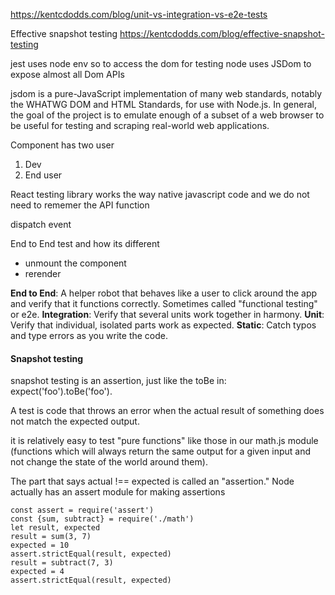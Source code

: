 https://kentcdodds.com/blog/unit-vs-integration-vs-e2e-tests

Effective snapshot testing
https://kentcdodds.com/blog/effective-snapshot-testing



jest uses node env so to access the dom for testing node uses JSDom to expose almost all Dom APIs


jsdom is a pure-JavaScript implementation of many web standards, notably the WHATWG DOM and HTML Standards, for use with Node.js. In general, the goal of the project is to emulate enough of a subset of a web browser to be useful for testing and scraping real-world web applications.

Component has two user 
1) Dev
2) End user

React testing library works the way native javascript code and we do not need to rememer the API function

dispatch event


End to End test and how its different

* unmount the component
* rerender

**End to End**: A helper robot that behaves like a user to click around the app and verify that it functions correctly. Sometimes called "functional testing" or e2e.
**Integration**: Verify that several units work together in harmony.
**Unit**: Verify that individual, isolated parts work as expected.
**Static**: Catch typos and type errors as you write the code.

#### Snapshot testing
snapshot testing is an assertion, just like the toBe in: expect('foo').toBe('foo'). 

A test is code that throws an error when the actual result of something does not match the expected output.

it is relatively easy to test "pure functions" like those in our math.js module (functions which will always return the same output for a given input and not change the state of the world around them).

The part that says actual !== expected is called an "assertion." 
Node actually has an assert module for making assertions


    const assert = require('assert')
    const {sum, subtract} = require('./math')
    let result, expected
    result = sum(3, 7)
    expected = 10
    assert.strictEqual(result, expected)
    result = subtract(7, 3)
    expected = 4
    assert.strictEqual(result, expected)




